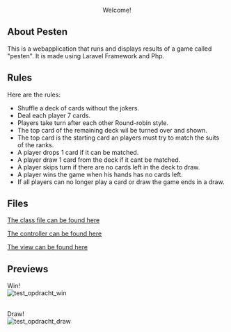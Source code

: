 <p align="center">Welcome!</p>

## About Pesten

This is a webapplication that runs and displays results of a game called "pesten".
It is made using Laravel Framework and Php.

## Rules

Here are the rules:

- Shuffle a deck of cards without the jokers.
- Deal each player 7 cards.
- Players take turn after each other Round-robin style.
- The top card of the remaining deck wil be turned over and shown.
- The top card is the starting card an players must try to match the suits of the ranks.
- A player drops 1 card if it can be matched.
- A player draw 1 card from the deck if it cant be matched.
- A player skips turn if there are no cards left in the deck to draw.
- A player wins the game when his hands has no cards left.
- If all players can no longer play a card or draw the game ends in a draw.

## Files
<a href="https://github.com/GilbertvdB/pesten/blob/master/app/Deck.php">The class file can be found here</a>


<a href="https://github.com/GilbertvdB/pesten/blob/master/app/Http/Controllers/CardController.php">The controller can be found here</a>


<a href="https://github.com/GilbertvdB/pesten/blob/master/resources/views/welcome.blade.php">The view can be found here</a>


## Previews

Win!
<br>
![test_opdracht_win](https://github.com/GilbertvdB/pesten/assets/101508384/40b10d61-c78c-4342-b554-0945b824688c)
<br>
<br>

Draw!
<br>
![test_opdracht_draw](https://github.com/GilbertvdB/pesten/assets/101508384/da55dd83-cf5b-4b86-93aa-48562ff4c6e6)
